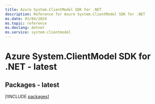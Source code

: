 ```yaml
---
title: Azure System.ClientModel SDK for .NET
description: Reference for Azure System.ClientModel SDK for .NET
ms.date: 03/04/2024
ms.topic: reference
ms.devlang: dotnet
ms.service: system.clientmodel
---
```

# Azure System.ClientModel SDK for .NET - latest
## Packages - latest
[!INCLUDE [packages](system.clientmodel-index.md)]